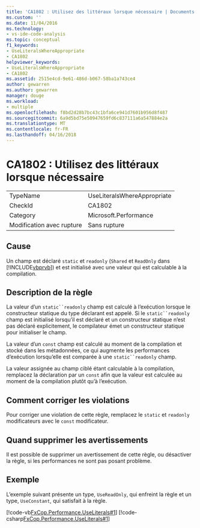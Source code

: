 ```yaml
---
title: 'CA1802 : Utilisez des littéraux lorsque nécessaire | Documents Microsoft'
ms.custom: ''
ms.date: 11/04/2016
ms.technology:
- vs-ide-code-analysis
ms.topic: conceptual
f1_keywords:
- UseLiteralsWhereAppropriate
- CA1802
helpviewer_keywords:
- UseLiteralsWhereAppropriate
- CA1802
ms.assetid: 2515e4cd-9e61-486d-b067-58ba1a743ce4
author: gewarren
ms.author: gewarren
manager: douge
ms.workload:
- multiple
ms.openlocfilehash: f8bd2d28b7bc43c1bfa6ce941d7601b956d8f487
ms.sourcegitcommit: 6a9d5bd75e50947659fd6c837111a6a547884e2a
ms.translationtype: MT
ms.contentlocale: fr-FR
ms.lasthandoff: 04/16/2018
---
```

# <a name="ca1802-use-literals-where-appropriate"></a>CA1802 : Utilisez des littéraux lorsque nécessaire
|||  
|-|-|  
|TypeName|UseLiteralsWhereAppropriate|  
|CheckId|CA1802|  
|Category|Microsoft.Performance|  
|Modification avec rupture|Sans rupture|  
  
## <a name="cause"></a>Cause  
 Un champ est déclaré `static` et `readonly` (`Shared` et `ReadOnly` dans [!INCLUDE[vbprvb](../code-quality/includes/vbprvb_md.md)]) et est initialisé avec une valeur qui est calculable à la compilation.  
  
## <a name="rule-description"></a>Description de la règle  
 La valeur d’un `static``readonly` champ est calculé à l’exécution lorsque le constructeur statique du type déclarant est appelé. Si le `static``readonly` champ est initialisé lorsqu’il est déclaré et un constructeur statique n’est pas déclaré explicitement, le compilateur émet un constructeur statique pour initialiser le champ.  
  
 La valeur d’un `const` champ est calculé au moment de la compilation et stocké dans les métadonnées, ce qui augmente les performances d’exécution lorsqu’elle est comparée à une `static``readonly` champ.  
  
 La valeur assignée au champ ciblé étant calculable à la compilation, remplacez la déclaration par un `const` afin que la valeur est calculée au moment de la compilation plutôt qu’à l’exécution.  
  
## <a name="how-to-fix-violations"></a>Comment corriger les violations  
 Pour corriger une violation de cette règle, remplacez le `static` et `readonly` modificateurs avec le `const` modificateur.  
  
## <a name="when-to-suppress-warnings"></a>Quand supprimer les avertissements  
 Il est possible de supprimer un avertissement de cette règle, ou désactiver la règle, si les performances ne sont pas posant problème.  
  
## <a name="example"></a>Exemple  
 L’exemple suivant présente un type, `UseReadOnly`, qui enfreint la règle et un type, `UseConstant`, qui satisfait à la règle.  
  
 [!code-vb[FxCop.Performance.UseLiterals#1](../code-quality/codesnippet/VisualBasic/ca1802-use-literals-where-appropriate_1.vb)]
 [!code-csharp[FxCop.Performance.UseLiterals#1](../code-quality/codesnippet/CSharp/ca1802-use-literals-where-appropriate_1.cs)]